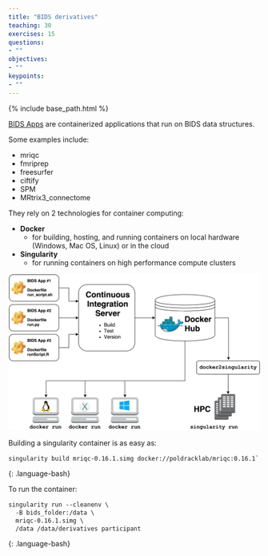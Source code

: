 ```yaml
---
title: "BIDS derivatives"
teaching: 30
exercises: 15
questions:
- ""
objectives:
- ""
keypoints:
- ""
---
```


{% include base_path.html %}

[BIDS Apps](https://bids-apps.neuroimaging.io/) are containerized applications that run on BIDS data structures.  

Some examples include:
- mriqc
- fmriprep
- freesurfer
- ciftify
- SPM
- MRtrix3_connectome

They rely on 2 technologies for container computing:
- **Docker**
  - for building, hosting, and running containers on local hardware (Windows, Mac OS, Linux) or in the cloud
- **Singularity**
  - for running containers on high performance compute clusters

![](../fig/bids_app.png)

Building a singularity container is as easy as:

~~~
singularity build mriqc-0.16.1.simg docker://poldracklab/mriqc:0.16.1`
~~~
{: .language-bash}

To run the container:

~~~
singularity run --cleanenv \
  -B bids_folder:/data \
  mriqc-0.16.1.simg \
  /data /data/derivatives participant
~~~
{: .language-bash}
